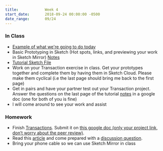 ```yaml
---
title:            Week 4
start_date:       2018-09-24 00:00:00 -0500
date_range:       09/24
---
```


### In Class

- [Example of what we're going to do today](https://sketch.cloud/s/jr2wG/all/complete-prototype/splash-screen/play)
- Basic Prototyping in Sketch (Hot spots, links, and previewing your work in Sketch Mirror) [Notes](https://docs.google.com/presentation/d/1kFMcfXWpERgZnLrG1ngsmzWFhxHWj2FZycUzr4H9zXc/edit?usp=sharing)
- [Tutorial Sketch File](../assets/lectures/sketch-prototyping.sketch)
- Work on your Transaction exercise in class. Get your prototypes together and complete them by having them in Sketch Cloud. Please make them cyclical (i.e the last page should bring me back to the first page)
- Get in pairs and have your partner test out your Transaction project. Answer the questions on the last page of the tutorial [notes](https://docs.google.com/presentation/d/1kFMcfXWpERgZnLrG1ngsmzWFhxHWj2FZycUzr4H9zXc/edit?usp=sharing) in a google doc (one for both of you is fine)
- I will come around to see your work and assist


### Homework

- Finish [Transactions](../projects/transaction). Submit it on [this google doc (only your project link, don&rsquo;t worry about the peer review)](https://docs.google.com/document/d/1noGe0PWnZ3q8q8TbYdsV1uKuiVZ9a3NXauLwVolaUXM/edit?usp=sharing).
- Read this [article](https://99percentinvisible.org/article/lessons-sin-city-architecture-ducks-versus-decorated-sheds/) and come prepared with a [discussion question](https://docs.google.com/document/d/1islgMCzNyOPrdSL-xjkf89bo52UNC30j9M5Xdx5Ncqo/edit?usp=sharing).
- Bring your phone cable so we can use Sketch Mirror in class
<!-- - Begin thinking about the midterm, [Helpful App](../projects/helpful-app). Come to class with 3 DISTINCT concepts for the project. So...it can&rsquo;t be 3 versions of an app that reminds you when to feed your dog. Please have either a google slide or an InVision with 9 pages, 3 pages per idea, that introduce your concept with research, images, and ideas. Format it as Slide 1: Concept title and sentence explaining it and why it should exist. Slide 2: Releveant research. Could be similar apps, could be apps that have a similar functionality, could be design references, could be photos of why you're making this app and why it needs to exist... Slide 3: Design inspiration and references.
 -->
